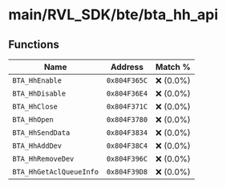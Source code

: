 # main/RVL_SDK/bte/bta_hh_api

## Functions

| Name | Address | Match % |
|------|---------|---------|
| `BTA_HhEnable` | `0x804F365C` | :x: (0.0%) |
| `BTA_HhDisable` | `0x804F36E4` | :x: (0.0%) |
| `BTA_HhClose` | `0x804F371C` | :x: (0.0%) |
| `BTA_HhOpen` | `0x804F3780` | :x: (0.0%) |
| `BTA_HhSendData` | `0x804F3834` | :x: (0.0%) |
| `BTA_HhAddDev` | `0x804F38C4` | :x: (0.0%) |
| `BTA_HhRemoveDev` | `0x804F396C` | :x: (0.0%) |
| `BTA_HhGetAclQueueInfo` | `0x804F39D8` | :x: (0.0%) |